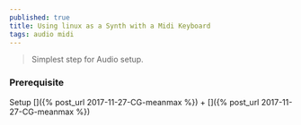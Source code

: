 ```yaml
---
published: true
title: Using linux as a Synth with a Midi Keyboard
tags: audio midi
---
```

> Simplest step for Audio setup.

### Prerequisite

Setup []({% post_url 2017-11-27-CG-meanmax %}) + []({% post_url 2017-11-27-CG-meanmax %})
